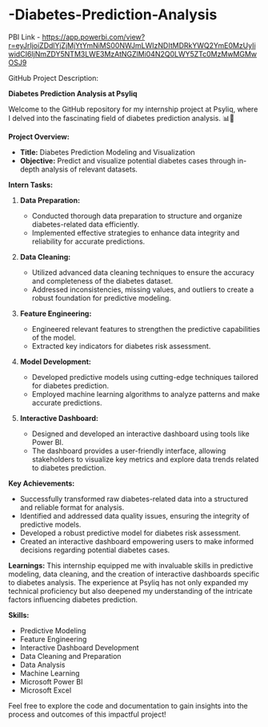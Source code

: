 # -Diabetes-Prediction-Analysis
PBI Link - https://app.powerbi.com/view?r=eyJrIjoiZDdlYjZjMjYtYmNiMS00NWJmLWIzNDItMDRkYWQ2YmE0MzUyIiwidCI6IjNmZDY5NTM3LWE3MzAtNGZlMi04N2Q0LWY5ZTc0MzMwMGMwOSJ9

GitHub Project Description:

**Diabetes Prediction Analysis at Psyliq**

Welcome to the GitHub repository for my internship project at Psyliq, where I delved into the fascinating field of diabetes prediction analysis. 📊💉

**Project Overview:**
- **Title:** Diabetes Prediction Modeling and Visualization
- **Objective:** Predict and visualize potential diabetes cases through in-depth analysis of relevant datasets.

**Intern Tasks:**
1. **Data Preparation:**
   - Conducted thorough data preparation to structure and organize diabetes-related data efficiently.
   - Implemented effective strategies to enhance data integrity and reliability for accurate predictions.

2. **Data Cleaning:**
   - Utilized advanced data cleaning techniques to ensure the accuracy and completeness of the diabetes dataset.
   - Addressed inconsistencies, missing values, and outliers to create a robust foundation for predictive modeling.

3. **Feature Engineering:**
   - Engineered relevant features to strengthen the predictive capabilities of the model.
   - Extracted key indicators for diabetes risk assessment.

4. **Model Development:**
   - Developed predictive models using cutting-edge techniques tailored for diabetes prediction.
   - Employed machine learning algorithms to analyze patterns and make accurate predictions.

5. **Interactive Dashboard:**
   - Designed and developed an interactive dashboard using tools like Power BI.
   - The dashboard provides a user-friendly interface, allowing stakeholders to visualize key metrics and explore data trends related to diabetes prediction.

**Key Achievements:**
- Successfully transformed raw diabetes-related data into a structured and reliable format for analysis.
- Identified and addressed data quality issues, ensuring the integrity of predictive models.
- Developed a robust predictive model for diabetes risk assessment.
- Created an interactive dashboard empowering users to make informed decisions regarding potential diabetes cases.

**Learnings:**
This internship equipped me with invaluable skills in predictive modeling, data cleaning, and the creation of interactive dashboards specific to diabetes analysis. The experience at Psyliq has not only expanded my technical proficiency but also deepened my understanding of the intricate factors influencing diabetes prediction.

**Skills:**
- Predictive Modeling
- Feature Engineering
- Interactive Dashboard Development
- Data Cleaning and Preparation
- Data Analysis
- Machine Learning
- Microsoft Power BI
- Microsoft Excel

Feel free to explore the code and documentation to gain insights into the process and outcomes of this impactful project!
